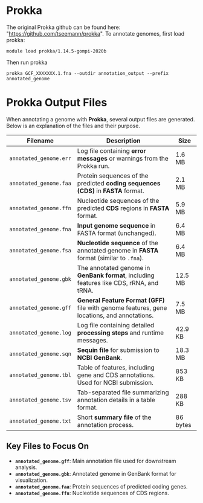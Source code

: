# Prokka
The original Prokka github can be found here: "https://github.com/tseemann/prokka".
To annotate genomes, first load prokka:
```
module load prokka/1.14.5-gompi-2020b
```

Then run prokka
```
prokka GCF_XXXXXXX.1.fna --outdir annotation_output --prefix annotated_genome
```

# Prokka Output Files
When annotating a genome with **Prokka**, several output files are generated. Below is an explanation of the files and their purpose.

| **Filename**              | **Description**                                                                 | **Size**       |
|---------------------------|-------------------------------------------------------------------------------|----------------|
| `annotated_genome.err`    | Log file containing **error messages** or warnings from the Prokka run.        | 1.6 MB         |
| `annotated_genome.faa`    | Protein sequences of the predicted **coding sequences (CDS)** in **FASTA** format. | 2.1 MB         |
| `annotated_genome.ffn`    | Nucleotide sequences of the predicted **CDS** regions in **FASTA** format.      | 5.9 MB         |
| `annotated_genome.fna`    | **Input genome sequence** in FASTA format (unchanged).                         | 6.4 MB         |
| `annotated_genome.fsa`    | **Nucleotide sequence** of the annotated genome in **FASTA** format (similar to `.fna`). | 6.4 MB         |
| `annotated_genome.gbk`    | The annotated genome in **GenBank format**, including features like CDS, rRNA, and tRNA. | 12.5 MB        |
| `annotated_genome.gff`    | **General Feature Format (GFF)** file with genome features, gene locations, and annotations. | 7.5 MB         |
| `annotated_genome.log`    | Log file containing detailed **processing steps** and runtime messages.        | 42.9 KB        |
| `annotated_genome.sqn`    | **Sequin file** for submission to **NCBI GenBank**.                            | 18.3 MB        |
| `annotated_genome.tbl`    | Table of features, including gene and CDS annotations. Used for NCBI submission. | 853 KB         |
| `annotated_genome.tsv`    | Tab-separated file summarizing annotation details in a table format.           | 288 KB         |
| `annotated_genome.txt`    | Short **summary file** of the annotation process.                              | 86 bytes       |

## Key Files to Focus On
- **`annotated_genome.gff`**: Main annotation file used for downstream analysis.
- **`annotated_genome.gbk`**: Annotated genome in GenBank format for visualization.
- **`annotated_genome.faa`**: Protein sequences of predicted coding genes.
- **`annotated_genome.ffn`**: Nucleotide sequences of CDS regions.
